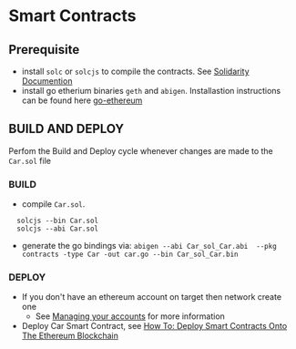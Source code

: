 # Smart Contracts

## Prerequisite

* install `solc` or `solcjs` to compile the contracts. See [Solidarity Documention](https://solidity.readthedocs.io/en/latest/installing-solidity.html#binary-packages)
* install go etherium binaries `geth` and `abigen`.  Installastion instructions can be found here [go-ethereum](https://github.com/ethereum/go-ethereum)

## BUILD AND DEPLOY

Perfom the Build and Deploy cycle whenever changes are made to the `Car.sol` file

### BUILD

* compile `Car.sol`.

```shell
  solcjs --bin Car.sol
  solcjs --abi Car.sol
```

* generate the go bindings via: `abigen --abi Car_sol_Car.abi  --pkg contracts -type Car -out car.go --bin Car_sol_Car.bin`


### DEPLOY

* If you don't have an ethereum account on target then network create one
  * See [Managing your accounts](https://github.com/ethereum/go-ethereum/wiki/Managing-your-accounts) for more information
* Deploy Car Smart Contract, see [How To: Deploy Smart Contracts Onto The Ethereum Blockchain](https://medium.com/mercuryprotocol/dev-highlights-of-this-week-cb33e58c745f)

